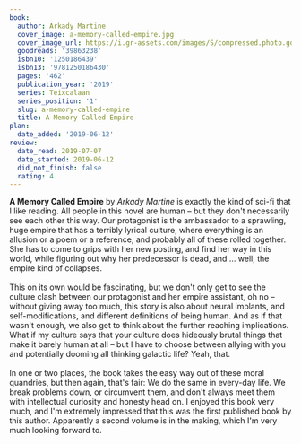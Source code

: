 ```yaml
---
book:
  author: Arkady Martine
  cover_image: a-memory-called-empire.jpg
  cover_image_url: https://i.gr-assets.com/images/S/compressed.photo.goodreads.com/books/1526486594l/39863238._SX98_.jpg
  goodreads: '39863238'
  isbn10: '1250186439'
  isbn13: '9781250186430'
  pages: '462'
  publication_year: '2019'
  series: Teixcalaan
  series_position: '1'
  slug: a-memory-called-empire
  title: A Memory Called Empire
plan:
  date_added: '2019-06-12'
review:
  date_read: 2019-07-07
  date_started: 2019-06-12
  did_not_finish: false
  rating: 4
---
```


**A Memory Called Empire** by *Arkady Martine* is exactly the kind of sci-fi that I like reading. All people in this novel are human – but they don't necessarily see each other this way. Our protagonist is the ambassador to a sprawling, huge empire that has a terribly lyrical culture, where everything is an allusion or a poem or a reference, and probably all of these rolled together. She has to come to grips with her new posting, and find her way in this world, while figuring out why her predecessor is dead, and … well, the empire kind of collapses.<br /><br />This on its own would be fascinating, but we don't only get to see the culture clash between our protagonist and her empire assistant, oh no – without giving away too much, this story is also about neural implants, and self-modifications, and different definitions of being human. And as if that wasn't enough, we also get to think about the further reaching implications. What if my culture says that your culture does hideously brutal things that make it barely human at all – but I have to choose between allying with you and potentially dooming all thinking galactic life? Yeah, that.<br /><br />In one or two places, the book takes the easy way out of these moral quandries, but then again, that's fair: We do the same in every-day life. We break problems down, or circumvent them, and don't always meet them with intellectual curiosity and honesty head on. I enjoyed this book very much, and I'm extremely impressed that this was the first published book by this author. Apparently a second volume is in the making, which I'm very much looking forward to.
